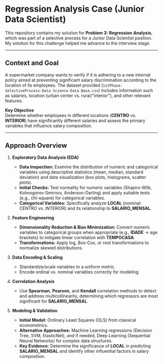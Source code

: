 # Regression Analysis Case (Junior Data Scientist)

This repository contains my solution for **Problem 3: Regression Analysis**, which was part of a selective process for a Junior Data Scientist position. My solution for this challenge helped me advance to the interview stage.

---

## Context and Goal

A supermarket company wants to verify if it is adhering to a new internal policy aimed at preventing significant salary discrimination according to the location of its employees. The dataset provided (`1stPhase-SelectiveProcess-Data Science-Data Base.csv`) includes information such as salaries, location (urban center vs. rural/“interior”), and other relevant features.

**Key Objective**  
Determine whether employees in different locations (**CENTRO** vs. **INTERIOR**) have significantly different salaries and assess the primary variables that influence salary composition.

---

## Approach Overview

1. **Exploratory Data Analysis (EDA)**  
   - **Data Inspection:** Examine the distribution of numeric and categorical variables using descriptive statistics (mean, median, standard deviation) and data visualization (box plots, histograms, scatter plots).  
   - **Initial Checks:** Test normality for numeric variables (Shapiro-Wilk, Kolmogorov-Smirnov, Anderson-Darling) and apply suitable tests (e.g., chi-square) for categorical variables.  
   - **Categorical Variables:** Specifically analyze **LOCAL** (nominal: CENTRO vs. INTERIOR) and its relationship to **SALARIO_MENSAL**.

2. **Feature Engineering**  
   - **Dimensionality Reduction & Bias Minimization:** Convert numeric variables to categorical groups when appropriate (e.g., **IDADE** → age brackets) to mitigate linear correlation with **TEMPOCASA**.  
   - **Transformations:** Apply log, Box-Cox, or root transformations to normalize skewed distributions.

3. **Data Encoding & Scaling**  
   - Standardize/scale variables to a uniform metric.  
   - Encode ordinal vs. nominal variables correctly for modeling.

4. **Correlation Analysis**  
   - Use **Spearman**, **Pearson**, and **Kendall** correlation methods to detect and address multicollinearity, determining which regressors are most significant for **SALARIO_MENSAL**.

5. **Modeling & Validation**  
   - **Initial Model:** Ordinary Least Squares (OLS) from classical econometrics.  
   - **Alternative Approaches:** Machine Learning regressions (Decision Tree, SVM, ElasticNet), and if needed, Deep Learning (Sequential Neural Networks) for complex data structures.  
   - **Key Evidence:** Determine the significance of **LOCAL** in predicting **SALARIO_MENSAL** and identify other influential factors in salary composition.




